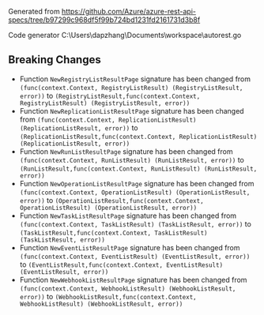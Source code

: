 
Generated from https://github.com/Azure/azure-rest-api-specs/tree/b97299c968df5f99b724bd1231fd2161731d3b8f

Code generator C:\Users\dapzhang\Documents\workspace\autorest.go

## Breaking Changes

- Function `NewRegistryListResultPage` signature has been changed from `(func(context.Context, RegistryListResult) (RegistryListResult, error))` to `(RegistryListResult,func(context.Context, RegistryListResult) (RegistryListResult, error))`
- Function `NewReplicationListResultPage` signature has been changed from `(func(context.Context, ReplicationListResult) (ReplicationListResult, error))` to `(ReplicationListResult,func(context.Context, ReplicationListResult) (ReplicationListResult, error))`
- Function `NewRunListResultPage` signature has been changed from `(func(context.Context, RunListResult) (RunListResult, error))` to `(RunListResult,func(context.Context, RunListResult) (RunListResult, error))`
- Function `NewOperationListResultPage` signature has been changed from `(func(context.Context, OperationListResult) (OperationListResult, error))` to `(OperationListResult,func(context.Context, OperationListResult) (OperationListResult, error))`
- Function `NewTaskListResultPage` signature has been changed from `(func(context.Context, TaskListResult) (TaskListResult, error))` to `(TaskListResult,func(context.Context, TaskListResult) (TaskListResult, error))`
- Function `NewEventListResultPage` signature has been changed from `(func(context.Context, EventListResult) (EventListResult, error))` to `(EventListResult,func(context.Context, EventListResult) (EventListResult, error))`
- Function `NewWebhookListResultPage` signature has been changed from `(func(context.Context, WebhookListResult) (WebhookListResult, error))` to `(WebhookListResult,func(context.Context, WebhookListResult) (WebhookListResult, error))`

